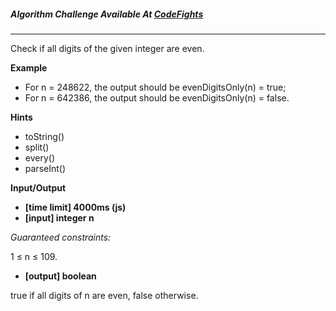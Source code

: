 

##### Algorithm Challenge Available At [CodeFights](https://codefights.com/arcade/intro/level-6/6cmcmszJQr6GQzRwW)
---
Check if all digits of the given integer are even.

**Example**

- For n = 248622, the output should be
evenDigitsOnly(n) = true;
- For n = 642386, the output should be
evenDigitsOnly(n) = false.

**Hints**
-   toString()
-   split()
-   every()
-   parseInt()

**Input/Output**

- **[time limit] 4000ms (js)**
- **[input] integer n**

*Guaranteed constraints:*

1 ≤ n ≤ 109.

- **[output] boolean**

true if all digits of n are even, false otherwise.
